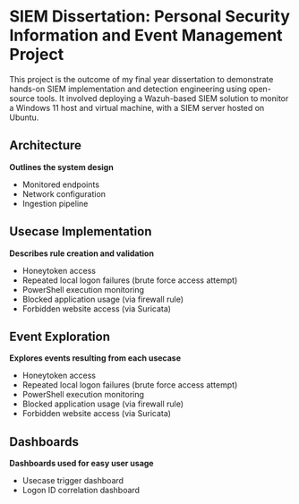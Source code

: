 # SIEM Dissertation: Personal Security Information and Event Management Project
This project is the outcome of my final year dissertation to demonstrate hands-on SIEM implementation and detection engineering using open-source tools. It involved deploying a Wazuh-based SIEM solution to monitor a Windows 11 host and virtual machine, with a SIEM server hosted on Ubuntu.
<br /> 
## Architecture
**Outlines the system design** 
- Monitored endpoints
- Network configuration
- Ingestion pipeline

## Usecase Implementation
**Describes rule creation and validation**
- Honeytoken access
- Repeated local logon failures (brute force access attempt)
- PowerShell execution monitoring
- Blocked application usage (via firewall rule)
- Forbidden website access (via Suricata)

## Event Exploration
**Explores events resulting from each usecase**
- Honeytoken access
- Repeated local logon failures (brute force access attempt)
- PowerShell execution monitoring
- Blocked application usage (via firewall rule)
- Forbidden website access (via Suricata)

## Dashboards
**Dashboards used for easy user usage**
- Usecase trigger dashboard
- Logon ID correlation dashboard
